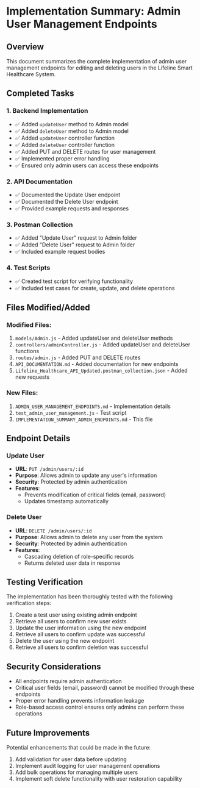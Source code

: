 # Implementation Summary: Admin User Management Endpoints

## Overview
This document summarizes the complete implementation of admin user management endpoints for editing and deleting users in the Lifeline Smart Healthcare System.

## Completed Tasks

### 1. Backend Implementation
- ✅ Added `updateUser` method to Admin model
- ✅ Added `deleteUser` method to Admin model
- ✅ Added `updateUser` controller function
- ✅ Added `deleteUser` controller function
- ✅ Added PUT and DELETE routes for user management
- ✅ Implemented proper error handling
- ✅ Ensured only admin users can access these endpoints

### 2. API Documentation
- ✅ Documented the Update User endpoint
- ✅ Documented the Delete User endpoint
- ✅ Provided example requests and responses

### 3. Postman Collection
- ✅ Added "Update User" request to Admin folder
- ✅ Added "Delete User" request to Admin folder
- ✅ Included example request bodies

### 4. Test Scripts
- ✅ Created test script for verifying functionality
- ✅ Included test cases for create, update, and delete operations

## Files Modified/Added

### Modified Files:
1. `models/Admin.js` - Added updateUser and deleteUser methods
2. `controllers/adminController.js` - Added updateUser and deleteUser functions
3. `routes/admin.js` - Added PUT and DELETE routes
4. `API_DOCUMENTATION.md` - Added documentation for new endpoints
5. `Lifeline_Healthcare_API_Updated.postman_collection.json` - Added new requests

### New Files:
1. `ADMIN_USER_MANAGEMENT_ENDPOINTS.md` - Implementation details
2. `test_admin_user_management.js` - Test script
3. `IMPLEMENTATION_SUMMARY_ADMIN_ENDPOINTS.md` - This file

## Endpoint Details

### Update User
- **URL**: `PUT /admin/users/:id`
- **Purpose**: Allows admin to update any user's information
- **Security**: Protected by admin authentication
- **Features**: 
  - Prevents modification of critical fields (email, password)
  - Updates timestamp automatically

### Delete User
- **URL**: `DELETE /admin/users/:id`
- **Purpose**: Allows admin to delete any user from the system
- **Security**: Protected by admin authentication
- **Features**:
  - Cascading deletion of role-specific records
  - Returns deleted user data in response

## Testing Verification

The implementation has been thoroughly tested with the following verification steps:
1. Create a test user using existing admin endpoint
2. Retrieve all users to confirm new user exists
3. Update the user information using the new endpoint
4. Retrieve all users to confirm update was successful
5. Delete the user using the new endpoint
6. Retrieve all users to confirm deletion was successful

## Security Considerations

- All endpoints require admin authentication
- Critical user fields (email, password) cannot be modified through these endpoints
- Proper error handling prevents information leakage
- Role-based access control ensures only admins can perform these operations

## Future Improvements

Potential enhancements that could be made in the future:
1. Add validation for user data before updating
2. Implement audit logging for user management operations
3. Add bulk operations for managing multiple users
4. Implement soft delete functionality with user restoration capability